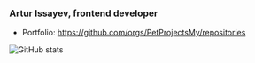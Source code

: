 ### Artur Issayev, frontend developer

- Portfolio: https://github.com/orgs/PetProjectsMy/repositories

![GitHub stats](https://github-readme-stats-3rhizuro3-arturissayev.vercel.app/api?username=Issayev&hide=stars&show_icons=true&theme=tokyonight)
